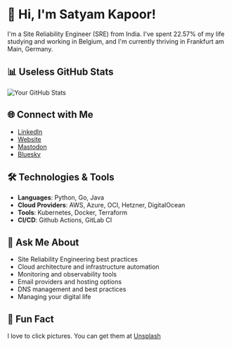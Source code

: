 # 👋 Hi, I'm Satyam Kapoor!

I'm a Site Reliability Engineer (SRE) from India. I've spent 22.57% of my life studying and working in Belgium, and I'm currently thriving in Frankfurt am Main, Germany.

## 📊 Useless GitHub Stats
![Your GitHub Stats](https://github-readme-stats.vercel.app/api?username=satyamkapoor&show_icons=true&theme=radical)

## 🌐 Connect with Me
- [LinkedIn](https://www.linkedin.com/in/satyamkapoor/)
- [Website](https://satyamkapoor.com)
- [Mastodon](https://mastodon.online/@satyam) 
- [Bluesky](https://bsky.app/profile/satyamkapoor.com) 

## 🛠️ Technologies & Tools
- **Languages**: Python, Go, Java 
- **Cloud Providers**: AWS, Azure, OCI, Hetzner, DigitalOcean
- **Tools**: Kubernetes, Docker, Terraform
- **CI/CD**: Github Actions, GitLab CI


## 💬 Ask Me About
- Site Reliability Engineering best practices
- Cloud architecture and infrastructure automation
- Monitoring and observability tools
- Email providers and hosting options
- DNS management and best practices
- Managing your digital life

## 🎉 Fun Fact
I love to click pictures. You can get them at [Unsplash](https://unsplash.com/@satyamkapoor)

